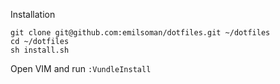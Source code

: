 Installation

    git clone git@github.com:emilsoman/dotfiles.git ~/dotfiles
    cd ~/dotfiles
    sh install.sh

Open VIM and run `:VundleInstall`
